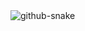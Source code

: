 <picture>
  <source media="(prefers-color-scheme: dark)" srcset="https://crazyairer.github.io/github-snake-dark.svg" />
  <source media="(prefers-color-scheme: light)" srcset="https://crazyairer.github.io/github-snake.svg" />
  <img alt="github-snake" src="https://crazyairer.github.io/github-snake.svg" />
</picture>


